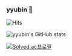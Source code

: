 ### yyubin 👋

![Hits](https://hits.seeyoufarm.com/api/count/incr/badge.svg?url=https%3A%2F%2Fgithub.com%2Fkim-soohyeon&count_bg=%23FFDAC7&title_bg=%23FFADAD&icon=&icon_color=%23E7E7E7&title=hits&edge_flat=false)

![yyubin's GitHub stats](https://github-readme-stats.vercel.app/api?username=yyubin&show_icons=true&theme=buefy)

<!-- [![Top Langs](https://github-readme-stats.vercel.app/api/top-langs/?username=yyubin&layout=compact)](https://github.com/anuraghazra/github-readme-stats) -->

[![Solved.ac프로필](http://mazassumnida.wtf/api/v2/generate_badge?boj=hazing120)](https://solved.ac/hazing120)

<!--
**yyubin/yyubin** is a ✨ _special_ ✨ repository because its `README.md` (this file) appears on your GitHub profile.

Here are some ideas to get you started:

- 🔭 I’m currently working on ...
- 🌱 I’m currently learning ...
- 👯 I’m looking to collaborate on ...
- 🤔 I’m looking for help with ...
- 💬 Ask me about ...
- 📫 How to reach me: ...
- 😄 Pronouns: ...
- ⚡ Fun fact: ...
-->
